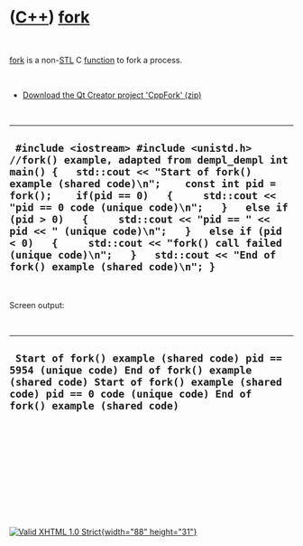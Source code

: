 



 

 

 

 

 

([C++](Cpp.htm)) [fork](CppFork.htm)
====================================

 

[fork](CppFork.htm) is a non-[STL](CppStl.htm) C
[function](CppFunction.htm) to fork a process.

 

-   [Download the Qt Creator project 'CppFork' (zip)](CppFork.zip)

 

  ------------------------------------------------------------------------------------------------------------------------------------------------------------------------------------------------------------------------------------------------------------------------------------------------------------------------------------------------------------------------------------------------------------------------------------------------------------------------------------------------------
  ` #include <iostream> #include <unistd.h>  //fork() example, adapted from dempl_dempl int main() {   std::cout << "Start of fork() example (shared code)\n";    const int pid = fork();    if(pid == 0)   {     std::cout << "pid == 0 code (unique code)\n";   }   else if (pid > 0)   {     std::cout << "pid == " << pid << " (unique code)\n";   }   else if (pid < 0)   {     std::cout << "fork() call failed (unique code)\n";   }   std::cout << "End of fork() example (shared code)\n"; }`
  ------------------------------------------------------------------------------------------------------------------------------------------------------------------------------------------------------------------------------------------------------------------------------------------------------------------------------------------------------------------------------------------------------------------------------------------------------------------------------------------------------

 

Screen output:

 

  --------------------------------------------------------------------------------------------------------------------------------------------------------------------------------------------------------------
  ` Start of fork() example (shared code) pid == 5954 (unique code) End of fork() example (shared code) Start of fork() example (shared code) pid == 0 code (unique code) End of fork() example (shared code)`
  --------------------------------------------------------------------------------------------------------------------------------------------------------------------------------------------------------------

 

 

 

 

 





 

[![Valid XHTML 1.0 Strict](valid-xhtml10.png){width="88"
height="31"}](http://validator.w3.org/check?uri=referer)
